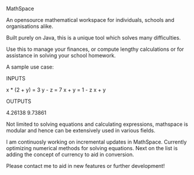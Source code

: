 MathSpace

An opensource mathematical workspace for individuals, schools and organisations alike.

Built purely on Java, this is a unique tool which solves many difficulties. 

Use this to manage your finances, or compute lengthy calculations or for assistance in solving your school homework. 

A sample use case:

INPUTS

x * (2 + y) = 3
y - z = 7
x + y = 1 - z
x + y

OUTPUTS

4.26138
9.73861


Not limited to solving equations and calculating expressions, mathspace is modular and hence can be extensively used in various fields.






I am continuosly working on incremental updates in MathSpace. Currently optimizing numerical methods for solving equations. Next on the list is adding the concept of currency to aid in conversion.

Please contact me to aid in new features or further development!
